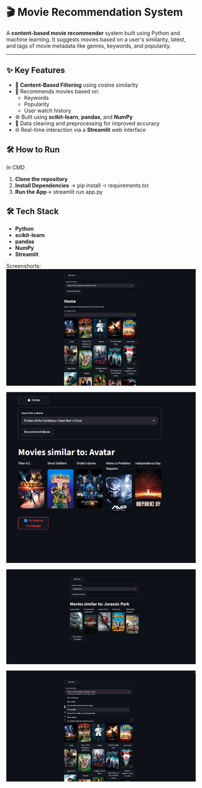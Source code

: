 # 🎬 Movie Recommendation System

A **content-based movie recommender** system built using Python and machine learning. It suggests movies based on a user's similarity, latest, and tags of movie metadata like genres, keywords, and popularity.

---

## ✨ Key Features

- 📌 **Content-Based Filtering** using cosine similarity
- 🎯 Recommends movies based on:
  - Keywords
  - Popularity
  - User watch history
- ⚙️ Built using **scikit-learn**, **pandas**, and **NumPy**
- 🧹 Data cleaning and preprocessing for improved accuracy
- 🌐 Real-time interaction via a **Streamlit** web interface

## 🛠️ How to Run
In CMD
1. **Clone the repository**
2. **Install Dependencies** -> pip install -r requirements.txt
3. **Run the App**-> streamlit run app.py


## 🛠️ Tech Stack

- **Python**
- **scikit-learn**
- **pandas**
- **NumPy**
- **Streamlit**

Screenshorts: 
![image alt](https://github.com/Aaftab8564/Movie-Recommdation-System/blob/d7ae39dce920c2a810770071899e3b85df69818a/Images/Image2.png)

![image alt](https://github.com/Aaftab8564/Movie-Recommdation-System/blob/d7ae39dce920c2a810770071899e3b85df69818a/Images/Image3.png)

![image alt](https://github.com/Aaftab8564/Movie-Recommdation-System/blob/d7ae39dce920c2a810770071899e3b85df69818a/Images/Image4.png)

![image alt](https://github.com/Aaftab8564/Movie-Recommdation-System/blob/d7ae39dce920c2a810770071899e3b85df69818a/Images/Image1.png)

